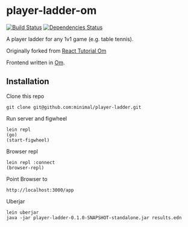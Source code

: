 player-ladder-om
=================
[![Build Status](https://travis-ci.org/minimal/player-ladder.svg?branch=master)](https://travis-ci.org/minimal/player-ladder)
[![Dependencies Status](http://jarkeeper.com/minimal/player-ladder/status.svg)](http://jarkeeper.com/minimal/player-ladder)

A player ladder for any 1v1 game (e.g. table tennis).

Originally forked from [React Tutorial Om](https://github.com/jalehman/react-tutorial-om)

Frontend written in [Om](https://github.com/swannodette/om).

## Installation

Clone this repo

    git clone git@github.com:minimal/player-ladder.git

Run server and figwheel

    lein repl
    (go)
    (start-figwheel)
    
Browser repl

    lein repl :connect
    (browser-repl)

Point Browser to

    http://localhost:3000/app
    
Uberjar

    lein uberjar
    java -jar player-ladder-0.1.0-SNAPSHOT-standalone.jar results.edn
